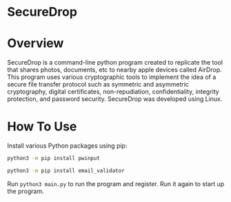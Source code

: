 # SecureDrop
# Overview
SecureDrop is a command-line python program created to replicate the tool that shares photos, documents, etc to nearby apple devices called AirDrop. This program uses various cryptographic tools to implement the idea of a secure file transfer protocol such as symmetric and asymmetric cryptography, digital certificates, non-repudiation, confidentiality, integrity protection, and password security. SecureDrop was developed using Linux.

# How To Use
Install various Python packages using pip:
```bash
python3 -m pip install pwinput
```
```bash
python3 -m pip install email_validator
```
Run `python3 main.py` to run the program and register. Run it again to start up the program.
